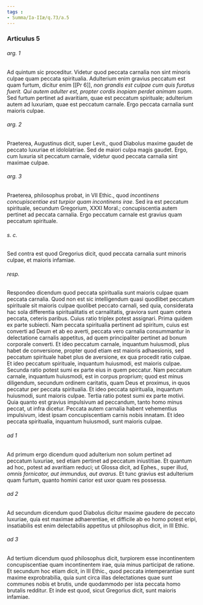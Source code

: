 ```yaml
---
tags : 
- Summa/Ia-IIæ/q.73/a.5
---
```


### Articulus 5

###### arg. 1
Ad quintum sic proceditur. Videtur quod peccata carnalia non sint minoris culpae quam peccata spiritualia. Adulterium enim gravius peccatum est quam furtum, dicitur enim [[Pr 6]], *non grandis est culpae cum quis furatus fuerit. Qui autem adulter est, propter cordis inopiam perdet animam suam*. Sed furtum pertinet ad avaritiam, quae est peccatum spirituale; adulterium autem ad luxuriam, quae est peccatum carnale. Ergo peccata carnalia sunt maioris culpae.

###### arg. 2
Praeterea, Augustinus dicit, super Levit., quod Diabolus maxime gaudet de peccato luxuriae et idololatriae. Sed de maiori culpa magis gaudet. Ergo, cum luxuria sit peccatum carnale, videtur quod peccata carnalia sint maximae culpae.

###### arg. 3
Praeterea, philosophus probat, in VII Ethic., quod *incontinens concupiscentiae est turpior quam incontinens irae*. Sed ira est peccatum spirituale, secundum Gregorium, XXXI Moral.; concupiscentia autem pertinet ad peccata carnalia. Ergo peccatum carnale est gravius quam peccatum spirituale.

###### s. c.
Sed contra est quod Gregorius dicit, quod peccata carnalia sunt minoris culpae, et maioris infamiae.

###### resp.
Respondeo dicendum quod peccata spiritualia sunt maioris culpae quam peccata carnalia. Quod non est sic intelligendum quasi quodlibet peccatum spirituale sit maioris culpae quolibet peccato carnali, sed quia, considerata hac sola differentia spiritualitatis et carnalitatis, graviora sunt quam cetera peccata, ceteris paribus. Cuius ratio triplex potest assignari. Prima quidem ex parte subiecti. Nam peccata spiritualia pertinent ad spiritum, cuius est converti ad Deum et ab eo averti, peccata vero carnalia consummantur in delectatione carnalis appetitus, ad quem principaliter pertinet ad bonum corporale converti. Et ideo peccatum carnale, inquantum huiusmodi, plus habet de conversione, propter quod etiam est maioris adhaesionis, sed peccatum spirituale habet plus de aversione, ex qua procedit ratio culpae. Et ideo peccatum spirituale, inquantum huiusmodi, est maioris culpae. Secunda ratio potest sumi ex parte eius in quem peccatur. Nam peccatum carnale, inquantum huiusmodi, est in corpus proprium; quod est minus diligendum, secundum ordinem caritatis, quam Deus et proximus, in quos peccatur per peccata spiritualia. Et ideo peccata spiritualia, inquantum huiusmodi, sunt maioris culpae. Tertia ratio potest sumi ex parte motivi. Quia quanto est gravius impulsivum ad peccandum, tanto homo minus peccat, ut infra dicetur. Peccata autem carnalia habent vehementius impulsivum, idest ipsam concupiscentiam carnis nobis innatam. Et ideo peccata spiritualia, inquantum huiusmodi, sunt maioris culpae.

###### ad 1
Ad primum ergo dicendum quod adulterium non solum pertinet ad peccatum luxuriae, sed etiam pertinet ad peccatum iniustitiae. Et quantum ad hoc, potest ad avaritiam reduci; ut Glossa dicit, ad Ephes., super illud, *omnis fornicator, aut immundus, aut avarus*. Et tunc gravius est adulterium quam furtum, quanto homini carior est uxor quam res possessa.

###### ad 2
Ad secundum dicendum quod Diabolus dicitur maxime gaudere de peccato luxuriae, quia est maximae adhaerentiae, et difficile ab eo homo potest eripi, insatiabilis est enim delectabilis appetitus ut philosophus dicit, in III Ethic.

###### ad 3
Ad tertium dicendum quod philosophus dicit, turpiorem esse incontinentem concupiscentiae quam incontinentem irae, quia minus participat de ratione. Et secundum hoc etiam dicit, in III Ethic., quod peccata intemperantiae sunt maxime exprobrabilia, quia sunt circa illas delectationes quae sunt communes nobis et brutis, unde quodammodo per ista peccata homo brutalis redditur. Et inde est quod, sicut Gregorius dicit, sunt maioris infamiae.

